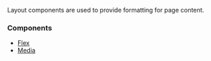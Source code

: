 Layout components are used to provide formatting for page content.

### Components

- [Flex](/styleguide/#/Layout/Flex)
- [Media](/styleguide/#/Layout/Media)
